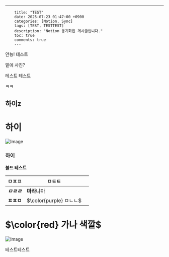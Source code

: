 ---
        title: "TEST"
        date: 2025-07-23 01:47:00 +0900
        categories: [Notion, Sync]
        tags: [TEST, TESTTEST]
        description: "Notion 동기화된 게시글입니다."
        toc: true
        comments: true
        ---
        
안뇽! 테스트

밑에 사진?

테스트 테스트 

ㅋㅋ

## 하이z

# 하이

![Image](https://prod-files-secure.s3.us-west-2.amazonaws.com/e6db513d-ec54-40ff-aa74-2487b0bcfe15/d2603aae-bd01-410f-81bd-723443bee6db/%E1%84%89%E1%85%B3%E1%84%8F%E1%85%B3%E1%84%85%E1%85%B5%E1%86%AB%E1%84%89%E1%85%A3%E1%86%BA_2025-03-16_21.31.54.png?X-Amz-Algorithm=AWS4-HMAC-SHA256&X-Amz-Content-Sha256=UNSIGNED-PAYLOAD&X-Amz-Credential=ASIAZI2LB466YJUAVLJG%2F20250725%2Fus-west-2%2Fs3%2Faws4_request&X-Amz-Date=20250725T044533Z&X-Amz-Expires=3600&X-Amz-Security-Token=IQoJb3JpZ2luX2VjEBQaCXVzLXdlc3QtMiJIMEYCIQDMNtx2cECG29pGfLpvK6jxcJXNNRv1HgAqWglMsUhq2QIhALTCqPja1cvn4x6XhQ3PpWEido3NB%2F%2F3D3ilJ6VC7FnUKv8DCD0QABoMNjM3NDIzMTgzODA1IgwSiVAeF6Vc3TzaUJAq3AOxaQU2wUsUJmM2%2FduqQn%2BNMTPdx01Y%2FH5YbyOhW2ml1t51vzCwHfl2Kn55chfQbdaBYnhPz8aiFjZwrm%2BqibL9ejp0nM4hKcAXXAhmy1sYlpjXIAx9gsYfAcfYoNu65IztoE0dlHpqay5gFIfRZU7ePv0xHn3MEdXSg3Yv2eKUoUxI3EbpmjgyEkYj8SuQDluoAm00jc71BvK4yji3Zk68WMhTKDwLgYy2XI6E%2Bs1p27ViDMpsDZSGBZm8YFynMJTvGduhoyMphHI9kyj833lS6KK6uPXqB7QLuHLA6ybHuv5wL38F50UV1NuotBoCbmaPTiA6E1UPn2P%2Bf6JArw0thZmriSfb%2BBcEMb3Ogcjcuo3XVZWVcw5sa0pWNaKj0XUw1Qb%2BvXHKJTiIJelOak4pwFq1WpaXjwMiXWm%2Bi6nHQqJF016InSnGz1nE%2Ba3lfQGpsBRHHjr5FJ%2BIM6CsOl5v%2BLZvpqKVmmsjPvhPxizS89QX7klt0t5UKQxNG%2FqHyT4k0NDvW4JoOzq5jOYvC8EFC1hckvn2xJPBJfOflYoNe8VSES6bKaQVm2YVAZQsvozGtSIQdgv8%2FHBw4pyru%2FlQWUhZAseRUZmCJadR5aHs1uPpNbW0KThJAdjrjDDD94vEBjqkAXJMVqMYO0R1AwzIVrZkQPvnRuxlBhqgesKf%2F2vqJLgQyKN%2BHvMVUl5bfX5h%2FhBBaKSTK%2FSvXlVkCHVKgqA0VMnmmyZFbvzGvOiSw2pelw7miQkwEVtUt%2B2JfAY0UGXl0p2ctJZuv1tk3vobokIPovtrSidjQAq1YOIB7JX3gvZB4KfudMzGfTeGsScJZEOLjD3LpECchBGN99ZF1h6FEzKZYtOH&X-Amz-Signature=8363f95f557cf426f22131eb12b3ae657ca1b6b859a932b3bc05bc75569a34a8&X-Amz-SignedHeaders=host&x-amz-checksum-mode=ENABLED&x-id=GetObject)

### 하이

**볼드 테스트**

| ㅁㅍㅍ | ㅁㅌㅌ |   |
| --- | --- | --- |
| ***ㅁㄹㄹ*** | **마라**냐아 |   |
| **ㅍㅍㅁ** | <span>$\color{purple} ㅁㄴㄴ$</span> |   |

# <span>$\color{red} 가나 색깔$</span>

![Image](https://prod-files-secure.s3.us-west-2.amazonaws.com/e6db513d-ec54-40ff-aa74-2487b0bcfe15/e3c80383-cacd-417b-9b44-5d63ef4f796c/%E1%84%89%E1%85%B3%E1%84%8F%E1%85%B3%E1%84%85%E1%85%B5%E1%86%AB%E1%84%89%E1%85%A3%E1%86%BA_2025-03-10_21.58.46.png?X-Amz-Algorithm=AWS4-HMAC-SHA256&X-Amz-Content-Sha256=UNSIGNED-PAYLOAD&X-Amz-Credential=ASIAZI2LB466YJUAVLJG%2F20250725%2Fus-west-2%2Fs3%2Faws4_request&X-Amz-Date=20250725T044533Z&X-Amz-Expires=3600&X-Amz-Security-Token=IQoJb3JpZ2luX2VjEBQaCXVzLXdlc3QtMiJIMEYCIQDMNtx2cECG29pGfLpvK6jxcJXNNRv1HgAqWglMsUhq2QIhALTCqPja1cvn4x6XhQ3PpWEido3NB%2F%2F3D3ilJ6VC7FnUKv8DCD0QABoMNjM3NDIzMTgzODA1IgwSiVAeF6Vc3TzaUJAq3AOxaQU2wUsUJmM2%2FduqQn%2BNMTPdx01Y%2FH5YbyOhW2ml1t51vzCwHfl2Kn55chfQbdaBYnhPz8aiFjZwrm%2BqibL9ejp0nM4hKcAXXAhmy1sYlpjXIAx9gsYfAcfYoNu65IztoE0dlHpqay5gFIfRZU7ePv0xHn3MEdXSg3Yv2eKUoUxI3EbpmjgyEkYj8SuQDluoAm00jc71BvK4yji3Zk68WMhTKDwLgYy2XI6E%2Bs1p27ViDMpsDZSGBZm8YFynMJTvGduhoyMphHI9kyj833lS6KK6uPXqB7QLuHLA6ybHuv5wL38F50UV1NuotBoCbmaPTiA6E1UPn2P%2Bf6JArw0thZmriSfb%2BBcEMb3Ogcjcuo3XVZWVcw5sa0pWNaKj0XUw1Qb%2BvXHKJTiIJelOak4pwFq1WpaXjwMiXWm%2Bi6nHQqJF016InSnGz1nE%2Ba3lfQGpsBRHHjr5FJ%2BIM6CsOl5v%2BLZvpqKVmmsjPvhPxizS89QX7klt0t5UKQxNG%2FqHyT4k0NDvW4JoOzq5jOYvC8EFC1hckvn2xJPBJfOflYoNe8VSES6bKaQVm2YVAZQsvozGtSIQdgv8%2FHBw4pyru%2FlQWUhZAseRUZmCJadR5aHs1uPpNbW0KThJAdjrjDDD94vEBjqkAXJMVqMYO0R1AwzIVrZkQPvnRuxlBhqgesKf%2F2vqJLgQyKN%2BHvMVUl5bfX5h%2FhBBaKSTK%2FSvXlVkCHVKgqA0VMnmmyZFbvzGvOiSw2pelw7miQkwEVtUt%2B2JfAY0UGXl0p2ctJZuv1tk3vobokIPovtrSidjQAq1YOIB7JX3gvZB4KfudMzGfTeGsScJZEOLjD3LpECchBGN99ZF1h6FEzKZYtOH&X-Amz-Signature=23189c08aa8f9cfc4b56206f2eb85fcd8606914b2c46f2ad1f528c24f8eac28b&X-Amz-SignedHeaders=host&x-amz-checksum-mode=ENABLED&x-id=GetObject)

테스트테스트


